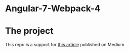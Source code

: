 # Angular-7-Webpack-4

# The project

This repo is a support for [this article](https://medium.freecodecamp.org/how-to-configure-webpack-4-with-angular-7-a-complete-guide-9a23c879f471) published on Medium
